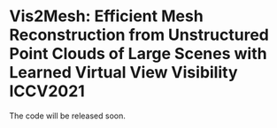 # Vis2Mesh: Efficient Mesh Reconstruction from Unstructured Point Clouds of Large Scenes with Learned Virtual View Visibility ICCV2021

The code will be released soon.
